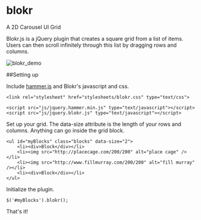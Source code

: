 blokr
=====

A 2D Carousel UI Grid

Blokr.js is a jQuery plugin that creates a square grid from a list of items. Users can then scroll infinitely through this list by dragging rows and columns.

![blokr_demo](http://i.imgur.com/HXLUWZh.gif)

##Setting up

Include [hammer.js](https://github.com/EightMedia/hammer.js/) and Blokr's javascript and css.

	<link rel="stylesheet" href="stylesheets/blokr.css" type="text/css">

	<script src="js/jquery.hammer.min.js" type="text/javascript"></script>
	<script src="js/jquery.blokr.js" type="text/javascript"></script>

Set up your grid. The data-size attribute is the length of your rows and columns. Anything can go inside the grid block.

	<ul id="myBlocks" class="blocks" data-size="2">
		<li><div>Block</div></li>
		<li><img src="http://placecage.com/200/200" alt="place cage" /></li>
		<li><img src="http://www.fillmurray.com/200/200" alt="fill murray" /></li>
		<li><div>Block</div></li>
	</ul>

Initialize the plugin.

	$('#myBlocks').blokr();


That's it!